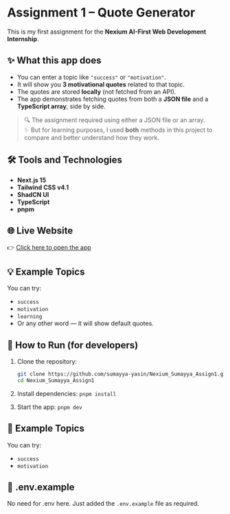 # Assignment 1 – Quote Generator

This is my first assignment for the **Nexium AI-First Web Development Internship**.

## ✨ What this app does
- You can enter a topic like `"success"` or `"motivation"`.
- It will show you **3 motivational quotes** related to that topic.
- The quotes are stored **locally** (not fetched from an API).
- The app demonstrates fetching quotes from both a **JSON file** and a **TypeScript array**, side by side.

> 🔍 The assignment required using either a JSON file or an array.  
> ✨ But for learning purposes, I used **both** methods in this project to compare and better understand how they work.

## 🛠️ Tools and Technologies
- **Next.js 15**
- **Tailwind CSS v4.1**
- **ShadCN UI**
- **TypeScript**
- **pnpm**

## 🌐 Live Website
👉 [Click here to open the app](https://nexium-sumayya-assign1.vercel.app/)

## 💡 Example Topics
You can try:
- `success`
- `motivation`
- `learning`
- Or any other word — it will show default quotes.

## 📁 How to Run (for developers)

1. Clone the repository:
   ```bash
   git clone https://github.com/sumayya-yasin/Nexium_Sumayya_Assign1.git
   cd Nexium_Sumayya_Assign1
   ```
2. Install dependencies:
`pnpm install`

3. Start the app:
`pnpm dev`

## 💬 Example Topics
You can try:
- `success`
- `motivation`

## 📄 .env.example
No need for .env here. Just added the `.env.example` file as required.